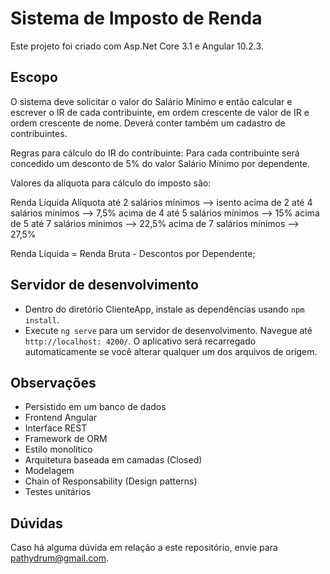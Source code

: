 # Sistema de Imposto de Renda

Este projeto foi criado com Asp.Net Core 3.1 e Angular 10.2.3.

## Escopo

O sistema deve solicitar o valor do Salário Mínimo e então calcular e escrever o IR de cada contribuinte, em ordem crescente de valor de IR e ordem crescente de nome.
Deverá conter também um cadastro de contribuintes.

Regras para cálculo do IR do contribuinte: Para cada contribuinte será concedido um desconto de 5% do valor Salário Mínimo por dependente.

Valores da alíquota para cálculo do imposto são:

Renda Líquida Alíquota
até 2 salários mínimos --> isento
acima de 2 até 4 salários mínimos --> 7,5%
acima de 4 até 5 salários mínimos --> 15%
acima de 5 até 7 salários mínimos --> 22,5%
acima de 7 salários mínimos --> 27,5%

Renda Líquida = Renda Bruta - Descontos por Dependente;

## Servidor de desenvolvimento

- Dentro do diretório ClienteApp, instale as dependências usando `npm install`.
- Execute `ng serve` para um servidor de desenvolvimento. Navegue até `http://localhost: 4200/`. O aplicativo será recarregado automaticamente se você alterar qualquer um dos arquivos de origem.

## Observações

- Persistido em um banco de dados
- Frontend Angular
- Interface REST
- Framework de ORM
- Estilo monolítico
- Arquitetura baseada em camadas (Closed)
- Modelagem
- Chain of Responsability (Design patterns)
- Testes unitários

## Dúvidas
Caso há alguma dúvida em relação a este repositório, envie para pathydrum@gmail.com.
